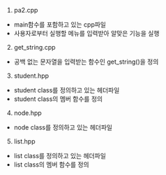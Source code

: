 1. pa2.cpp
- main함수를 포함하고 있는 cpp파일
- 사용자로부터 실행할 메뉴를 입력받아 알맞은 기능을 실행

2. get_string.cpp
- 공백 없는 문자열을 입력받는 함수인 get_string()을 정의

3. student.hpp
- student class를 정의하고 있는 헤더파일
- student class의 멤버 함수를 정의

4. node.hpp
- node class를 정의하고 있는 헤더파일

5. list.hpp
- list class를 정의하고 있는 헤더파일
- list class의 멤버 함수를 정의
